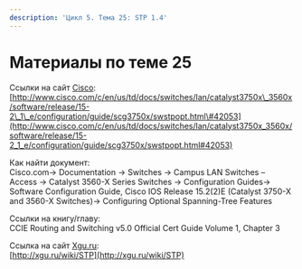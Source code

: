 ```yaml
---
description: 'Цикл 5. Тема 25: STP 1.4'
---
```


# Материалы по теме 25

Ссылки на сайт [Cisco](http://www.cisco.com/):  
[http://www.cisco.com/c/en/us/td/docs/switches/lan/catalyst3750x\_3560x/software/release/15-2\_1\_e/configuration/guide/scg3750x/swstpopt.html\#42053](http://www.cisco.com/c/en/us/td/docs/switches/lan/catalyst3750x_3560x/software/release/15-2_1_e/configuration/guide/scg3750x/swstpopt.html#42053)

Как найти документ:  
Cisco.com→ Documentation → Switches → Campus LAN Switches – Access → Catalyst 3560-X Series Switches → Configuration Guides→ Software Configuration Guide, Cisco IOS Release 15.2\(2\)E \(Catalyst 3750-X and 3560-X Switches\)→ Configuring Optional Spanning-Tree Features

Ссылки на книгу/главу:  
CCIE Routing and Switching v5.0 Official Cert Guide Volume 1, Chapter 3

Ссылка на сайт [Xgu.ru](http://www.xgu.ru/):  
[http://xgu.ru/wiki/STP](http://xgu.ru/wiki/STP)  


